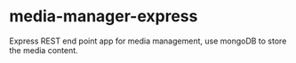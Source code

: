 # media-manager-express
Express REST end point app for media management, use mongoDB to store the media content. 
